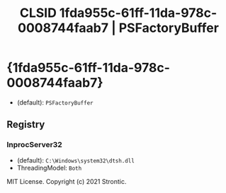 ﻿---
title: "CLSID 1fda955c-61ff-11da-978c-0008744faab7 | PSFactoryBuffer"
excerpt: What is COM-Object CLSID 1fda955c-61ff-11da-978c-0008744faab7?
---

# {1fda955c-61ff-11da-978c-0008744faab7}

* (default): `PSFactoryBuffer`

## Registry


### InprocServer32

* (default): `C:\Windows\system32\dtsh.dll`
* ThreadingModel: `Both`

MIT License. Copyright (c) 2021 Strontic.


